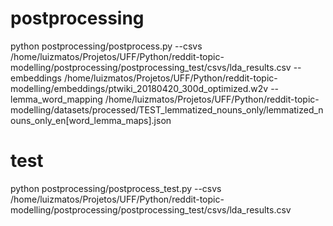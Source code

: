# postprocessing

python postprocessing/postprocess.py --csvs /home/luizmatos/Projetos/UFF/Python/reddit-topic-modelling/postprocessing/postprocessing_test/csvs/lda_results.csv --embeddings /home/luizmatos/Projetos/UFF/Python/reddit-topic-modelling/embeddings/ptwiki_20180420_300d_optimized.w2v --lemma_word_mapping /home/luizmatos/Projetos/UFF/Python/reddit-topic-modelling/datasets/processed/TEST_lemmatized_nouns_only/lemmatized_nouns_only_en[word_lemma_maps].json

# test

python postprocessing/postprocess_test.py --csvs /home/luizmatos/Projetos/UFF/Python/reddit-topic-modelling/postprocessing/postprocessing_test/csvs/lda_results.csv